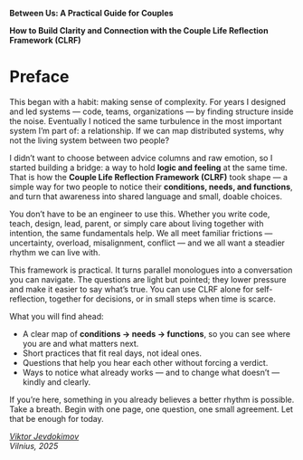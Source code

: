 **Between Us: A Practical Guide for Couples**

**How to Build Clarity and Connection with the Couple Life Reflection Framework (CLRF)**

# Preface

This began with a habit: making sense of complexity. For years I designed and led systems — code, teams, organizations — by finding structure inside the noise. Eventually I noticed the same turbulence in the most important system I’m part of: a relationship. If we can map distributed systems, why not the living system between two people?

I didn’t want to choose between advice columns and raw emotion, so I started building a bridge: a way to hold **logic and feeling** at the same time. That is how the **Couple Life Reflection Framework (CLRF)** took shape — a simple way for two people to notice their **conditions, needs, and functions**, and turn that awareness into shared language and small, doable choices.

You don’t have to be an engineer to use this. Whether you write code, teach, design, lead, parent, or simply care about living together with intention, the same fundamentals help. We all meet familiar frictions — uncertainty, overload, misalignment, conflict — and we all want a steadier rhythm we can live with.

This framework is practical. It turns parallel monologues into a conversation you can navigate. The questions are light but pointed; they lower pressure and make it easier to say what’s true. You can use CLRF alone for self-reflection, together for decisions, or in small steps when time is scarce.

What you will find ahead:

- A clear map of **conditions → needs → functions**, so you can see where you are and what matters next.
- Short practices that fit real days, not ideal ones.
- Questions that help you hear each other without forcing a verdict.
- Ways to notice what already works — and to change what doesn’t — kindly and clearly.

If you’re here, something in you already believes a better rhythm is possible. Take a breath. Begin with one page, one question, one small agreement. Let that be enough for today.

_[Viktor Jevdokimov](https://www.linkedin.com/in/viktor-jevdokimov)_<br/>
_Vilnius, 2025_
